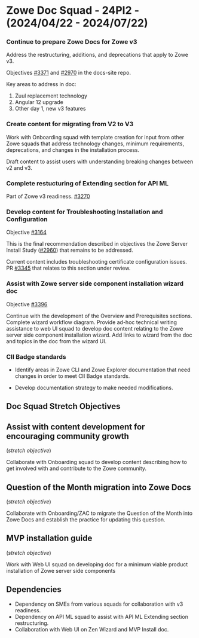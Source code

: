 # Zowe Doc Squad - 24PI2 - (2024/04/22 - 2024/07/22)
### Continue to prepare Zowe Docs for Zowe v3 

Address the restructuring, additions, and deprecations that apply to Zowe v3.

Objectives [#3371](https://github.com/zowe/docs-site/issues/3371) and  [#2970](https://github.com/zowe/docs-site/issues/2970) in the docs-site repo. 

Key areas to address in doc:
1. Zuul replacement technology
2. Angular 12 upgrade
3. Other day 1, new v3 features

### Create content for migrating from V2 to V3

Work with Onboarding squad with template creation for input from other Zowe squads that address technology changes, minimum requirements, deprecations, and changes in the installation process. 

Draft content to assist users with understanding breaking changes between v2 and v3.

### Complete restucturing of Extending section for API ML

Part of Zowe v3 readiness. [#3270](https://github.com/zowe/docs-site/issues/3270) 


### Develop content for Troubleshooting Installation and Configuration 

Objective [#3164](https://github.com/zowe/docs-site/issues/3164) 

This is the final recommendation described in objectives the Zowe Server Install Study ([#2960](https://github.com/zowe/docs-site/issues/2960)) that remains to be addressed.

Current content includes troubleshooting certificate configuration issues.
PR [#3345](https://github.com/zowe/docs-site/pull/3345) that relates to this section under review.

### Assist with Zowe server side component installation wizard doc 

Objective [#3396](https://github.com/zowe/docs-site/issues/3396)

Continue with the development of the Overview and Prerequisites sections. Complete wizard workflow diagram. Provide ad-hoc technical writing assistance to web UI squad to develop doc content relating to the Zowe server side component installation wizard. Add links to wizard from the doc and topics in the doc from the wizard UI.

### CII Badge standards

- Identify areas in Zowe CLI and Zowe Explorer documentation that need changes in order to meet  CII Badge standards.

- Develop documentation strategy to make needed modifications.

## Doc Squad Stretch Objectives 

## Assist with content development for encouraging community growth
(_stretch objective_)

Collaborate with Onboarding squad to develop content describing how to get involved with and contribute to the Zowe community. 

## Question of the Month migration into Zowe Docs 
(_stretch objective_)

Collaborate with Onboarding/ZAC to migrate the Question of the Month into Zowe Docs and establish the practice for updating this question.

## MVP installation guide
(_stretch objective_)

Work with Web UI squad on developing doc for a minimum viable product installation of Zowe server side components

## Dependencies

* Dependency on SMEs from various squads for collaboration with v3 readiness.
* Dependency on API ML squad to assist with API ML Extending section restructuring.  
* Collaboration with Web UI on Zen Wizard and MVP Install doc.



